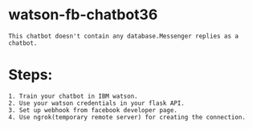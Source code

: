 # watson-fb-chatbot36
```
This chatbot doesn't contain any database.Messenger replies as a chatbot.
```
 # Steps:
 ```
 1. Train your chatbot in IBM watson.
 2. Use your watson credentials in your flask API.
 3. Set up webhook from facebook developer page.
 4. Use ngrok(temporary remote server) for creating the connection.
 ```
 
